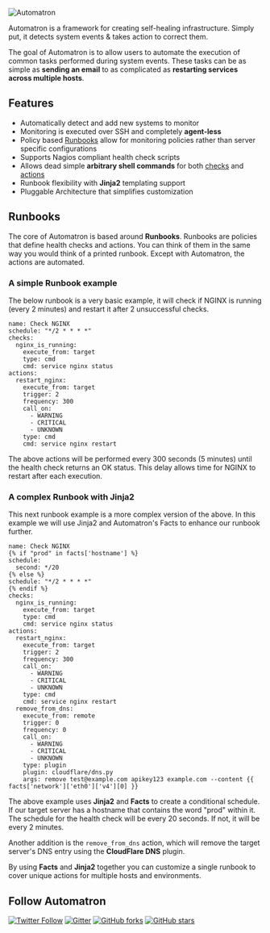 ![Automatron](https://raw.githubusercontent.com/madflojo/automatron/master/docs/img/logo_huge.png)

Automatron is a framework for creating self-healing infrastructure. Simply put, it detects system events & takes action to correct them.

The goal of Automatron is to allow users to automate the execution of common tasks performed during system events. These tasks can be as simple as **sending an email** to as complicated as **restarting services across multiple hosts**.

## Features

  * Automatically detect and add new systems to monitor
  * Monitoring is executed over SSH and completely **agent-less**
  * Policy based [Runbooks](runbooks/index.md) allow for monitoring policies rather than server specific configurations
  * Supports Nagios compliant health check scripts
  * Allows dead simple **arbitrary shell commands** for both [checks](runbooks/checks.md) and [actions](runbooks/actions.md)
  * Runbook flexibility with **Jinja2** templating support
  * Pluggable Architecture that simplifies customization

## Runbooks

The core of Automatron is based around **Runbooks**. Runbooks are policies that define health checks and actions. You can think of them in the same way you would think of a printed runbook. Except with Automatron, the actions are automated.

### A simple Runbook example

The below runbook is a very basic example, it will check if NGINX is running (every 2 minutes) and restart it after 2 unsuccessful checks.

```yaml+jinja
name: Check NGINX
schedule: "*/2 * * * *"
checks:
  nginx_is_running:
    execute_from: target
    type: cmd
    cmd: service nginx status
actions:
  restart_nginx:
    execute_from: target
    trigger: 2
    frequency: 300
    call_on:
      - WARNING
      - CRITICAL
      - UNKNOWN
    type: cmd
    cmd: service nginx restart
```

The above actions will be performed every 300 seconds (5 minutes) until the health check returns an OK status. This delay allows time for NGINX to restart after each execution.

### A complex Runbook with Jinja2

This next runbook example is a more complex version of the above. In this example we will use Jinja2 and Automatron's Facts to enhance our runbook further.

```yaml+jinja
name: Check NGINX
{% if "prod" in facts['hostname'] %}
schedule:
  second: */20
{% else %}
schedule: "*/2 * * * *"
{% endif %}
checks:
  nginx_is_running:
    execute_from: target
    type: cmd
    cmd: service nginx status
actions:
  restart_nginx:
    execute_from: target
    trigger: 2
    frequency: 300
    call_on:
      - WARNING
      - CRITICAL
      - UNKNOWN
    type: cmd
    cmd: service nginx restart
  remove_from_dns:
    execute_from: remote
    trigger: 0
    frequency: 0
    call_on:
      - WARNING
      - CRITICAL
      - UNKNOWN
    type: plugin
    plugin: cloudflare/dns.py
    args: remove test@example.com apikey123 example.com --content {{ facts['network']['eth0']['v4'][0] }}
```

The above example uses **Jinja2** and **Facts** to create a conditional schedule. If our target server has a hostname that contains the word "prod" within it. The schedule for the health check will be every 20 seconds. If not, it will be every 2 minutes.

Another addition is the `remove_from_dns` action, which will remove the target server's DNS entry using the **CloudFlare DNS** plugin.

By using **Facts** and **Jinja2** together you can customize a single runbook to cover unique actions for multiple hosts and environments.

## Follow Automatron

[![Twitter Follow](https://img.shields.io/twitter/follow/automatronio.svg?style=flat-square)](https://twitter.com/automatronio) [![Gitter](https://badges.gitter.im/madflojo/automatron.svg)](https://gitter.im/madflojo/automatron?utm_source=badge&utm_medium=badge&utm_campaign=pr-badge) [![GitHub forks](https://img.shields.io/github/forks/madflojo/automatron.svg?style=social&label=Fork)](https://github.com/madflojo/automatron) [![GitHub stars](https://img.shields.io/github/stars/madflojo/automatron.svg?style=social&label=Star)](https://github.com/madflojo/automatron)
